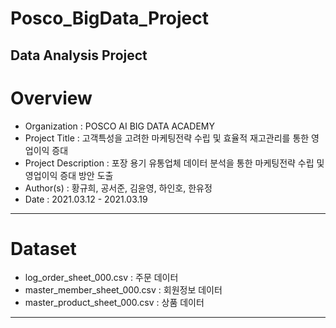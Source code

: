 # Posco_BigData_Project
Data Analysis Project
-----------------------------
# Overview
* Organization : POSCO AI BIG DATA ACADEMY  
* Project Title : 고객특성을 고려한 마케팅전략 수립 및 효율적 재고관리를 통한 영업이익 증대
* Project Description : 포장 용기 유통업체 데이터 분석을 통한 마케팅전략 수립 및 영업이익 증대 방안 도출 
* Author(s) : 황규희, 공서준, 김윤영, 하인호, 한유정  
* Date : 2021.03.12 - 2021.03.19
-----------------------------
# Dataset  
* log_order_sheet_000.csv : 주문 데이터
* master_member_sheet_000.csv : 회원정보 데이터 
* master_product_sheet_000.csv : 상품 데이터
------------------------------
